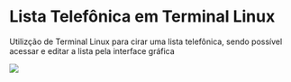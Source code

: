 # Lista Telefônica em Terminal Linux
Utilizção de Terminal Linux para cirar uma lista telefônica, sendo possível acessar e editar a lista pela interface gráfica

<img src="https://img.shields.io/badge/Shell_Script-121011?style=for-the-badge&logo=gnu-bash&logoColor=white">
